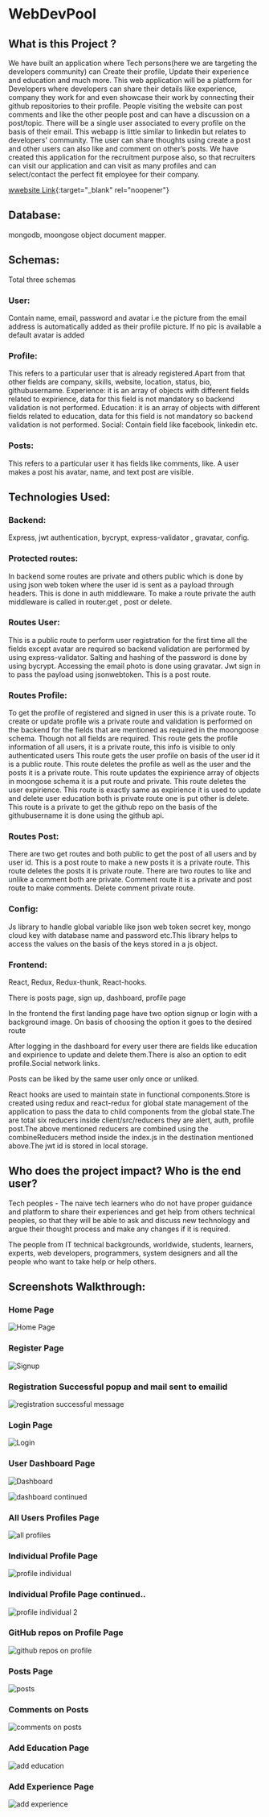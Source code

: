 # WebDevPool

## What is this Project ?

We have built an application where Tech persons(here we are targeting the developers community) can Create their profile, Update their experience and education and much more.
This web application will be a platform for Developers where developers can share their details like experience, company they work for and even showcase their work by connecting their github repositories to their profile. People visiting the website can post comments and like the other people post and can have a discussion on a post/topic. There will be a single user associated to every profile on the basis of their email. This webapp is little similar to linkedin but relates to developers' community.
The user can share thoughts using create a post and other users can also like and comment on other’s posts.
We have created this application for the recruitment purpose also, so that recruiters can visit our application and can visit as many profiles and can select/contact the perfect fit employee for their company.

[wwebsite Link](https://web-dev-pool.herokuapp.com/){:target="\_blank" rel="noopener"}

## Database:

mongodb, moongose object document mapper.

## Schemas:

Total three schemas

### User:

Contain name, email, password and avatar i.e the picture from the email address is automatically added as their profile picture. If no pic is available a default avatar is added

### Profile:

This refers to a particular user that is already registered.Apart from that other fields are company, skills, website, location, status, bio, githubusername. Experience: it is an array of objects with different fields related to expirience, data for this field is not mandatory so backend validation is not performed. Education: it is an array of objects with different fields related to education, data for this field is not mandatory so backend validation is not performed. Social: Contain field like facebook, linkedin etc.

### Posts:

This refers to a particular user it has fields like comments, like. A user makes a post his avatar, name, and text post are visible.

## Technologies Used:

### Backend:

Express, jwt authentication, bycrypt, express-validator , gravatar, config.

### Protected routes:

In backend some routes are private and others public which is done by using json web token where the user id is sent as a payload through headers. This is done in auth middleware. To make a route private the auth middleware is called in router.get , post or delete.

### Routes User:

This is a public route to perform user registration for the first time all the fields except avatar are required so backend validation are performed by using express-validator. Salting and hashing of the password is done by using bycrypt. Accessing the email photo is done using gravatar. Jwt sign in to pass the payload using jsonwebtoken. This is a post route.

### Routes Profile:

To get the profile of registered and signed in user this is a private route.
To create or update profile wis a private route and validation is performed on the backend for the fields that are mentioned as required in the moongoose schema. Though not all fields are required.
This route gets the profile information of all users, it is a private route, this info is visible to only authenticated users
This route gets the user profile on basis of the user id it is a public route.
This route deletes the profile as well as the user and the posts it is a private route.
This route updates the expirience array of objects in moongose schema it is a put route and private.
This route deletes the user expirience.
This route is exactly same as expirience it is used to update and delete user education both is private route one is put other is delete.
This route is a private to get the github repo on the basis of the githubusername it is done using the github api.

### Routes Post:

There are two get routes and both public to get the post of all users and by user id.
This is a post route to make a new posts it is a private route.
This route deletes the posts it is private route.
There are two routes to like and unlike a comment both are private.
Comment route it is a private and post route to make comments.
Delete comment private route.

### Config:

Js library to handle global variable like json web token secret key, mongo cloud key with database name and password etc.This library helps to access the values on the basis of the keys stored in a js object.

### Frontend:

React, Redux, Redux-thunk, React-hooks.

There is posts page, sign up, dashboard, profile page

In the frontend the first landing page have two option signup or login with a background image. On basis of choosing the option it goes to the desired route

After logging in the dashboard for every user there are fields like education and expirience to update and delete them.There is also an option to edit profile.Social network links.

Posts can be liked by the same user only once or unliked.

React hooks are used to maintain state in functional components.Store is created using redux and react-redux for global state management of the application to pass the data to child components from the global state.The are total six reducers inside client/src/reducers they are alert, auth, profile post.The above mentioned reducers are combined using the combineReducers method inside the index.js in the destination mentioned above.The jwt id is stored in local storage.

## Who does the project impact? Who is the end user?

Tech peoples - The naive tech learners who do not have proper guidance and platform to share their experiences and get help from others technical peoples, so that they will be able to ask and discuss new technology and argue their thought process and make any changes if it is required.

The people from IT technical backgrounds, worldwide, students, learners, experts, web developers, programmers, system designers and all the people who want to take help or help others.

## Screenshots Walkthrough:

### Home Page

![Home Page](https://user-images.githubusercontent.com/63305945/102266269-371b7280-3f3e-11eb-98bf-414b5748c4d7.png)

### Register Page

![Signup](https://user-images.githubusercontent.com/63305945/102266336-50242380-3f3e-11eb-84f2-713433fb4862.png)

### Registration Successful popup and mail sent to emailid

![registration successful message](https://user-images.githubusercontent.com/63305945/102267726-55826d80-3f40-11eb-85cc-ac0f47a917d0.png)

### Login Page

![Login](https://user-images.githubusercontent.com/63305945/102266346-54504100-3f3e-11eb-8f28-e62e192d9e25.png)

### User Dashboard Page

![Dashboard](https://raw.githubusercontent.com/ppinklesh/images/master/webdevpool%20profile.jpg?token=AKN6MBX3FSXF3C4IAWNBX63AC5M3S)

![dashboard continued](https://raw.githubusercontent.com/ppinklesh/images/master/webdevpool%20user%20details.jpg?token=AKN6MBV44OQ73FCRWTTZ5RDAC5NQC)

### All Users Profiles Page

![all profiles](https://user-images.githubusercontent.com/63305945/102266627-b8730500-3f3e-11eb-83e0-bc1cdedc2972.png)

### Individual Profile Page

![profile individual](https://raw.githubusercontent.com/ppinklesh/images/master/webdevpool%20user%20profile.jpg?token=AKN6MBV6CQAVYUHNBBL2MMLAC5NT6)

### Individual Profile Page continued..

![profile individual 2](https://raw.githubusercontent.com/ppinklesh/images/master/webdevpool%20bio.jpg?token=AKN6MBSZ6MXGTI3EXSULWFLAC5NXA)

### GitHub repos on Profile Page

![github repos on profile](https://user-images.githubusercontent.com/63305945/102266677-c88ae480-3f3e-11eb-823c-a7e8b1880242.png)

### Posts Page

![posts](https://user-images.githubusercontent.com/63305945/102266687-cc1e6b80-3f3e-11eb-9bfe-eba412b3cd4a.png)

### Comments on Posts

![comments on posts](https://user-images.githubusercontent.com/63305945/102266713-d50f3d00-3f3e-11eb-81d9-a11875e1847e.png)

### Add Education Page

![add education](https://user-images.githubusercontent.com/63305945/102266731-d9d3f100-3f3e-11eb-920e-000281622990.png)

### Add Experience Page

![add experience](https://user-images.githubusercontent.com/63305945/102266736-dccee180-3f3e-11eb-887f-64b7826a2d82.png)
